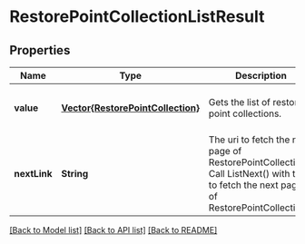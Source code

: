 # RestorePointCollectionListResult


## Properties
Name | Type | Description | Notes
------------ | ------------- | ------------- | -------------
**value** | [**Vector{RestorePointCollection}**](RestorePointCollection.md) | Gets the list of restore point collections. | [optional] [default to nothing]
**nextLink** | **String** | The uri to fetch the next page of RestorePointCollections. Call ListNext() with this to fetch the next page of RestorePointCollections | [optional] [default to nothing]


[[Back to Model list]](../README.md#models) [[Back to API list]](../README.md#api-endpoints) [[Back to README]](../README.md)


